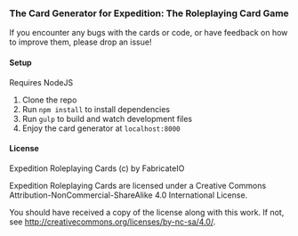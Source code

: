 ### The Card Generator for Expedition: The Roleplaying Card Game

If you encounter any bugs with the cards or code, or have feedback on how to improve them, please drop an issue!

#### Setup

Requires NodeJS

1. Clone the repo
2. Run `npm install` to install dependencies
3. Run `gulp` to build and watch development files
4. Enjoy the card generator at `localhost:8000`

#### License 

Expedition Roleplaying Cards (c) by FabricateIO

Expedition Roleplaying Cards are licensed under a Creative Commons Attribution-NonCommercial-ShareAlike 4.0 International License.

You should have received a copy of the license along with this work. If not, see http://creativecommons.org/licenses/by-nc-sa/4.0/.
